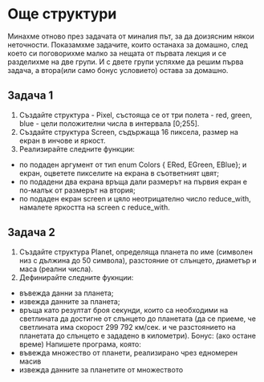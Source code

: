 # Още структури

Минахме отново през задачата от миналия път, за да доизясним някои неточности.
Показамхме задачите, които останаха за домашно, след което си поговорихме малко за нещата от първата лекция и се разделихме на две групи.
И с двете групи успяхме да решим първа задача, а втора(или само бонус условието) остава за домашно.

## Задача 1
1. Създайте структура - Pixel, състояща се от три полета - red, green, blue - цели положителни числа в интервала [0;255].
2. Създайте структура Screen, съдържаща 16 пиксела, размер на екран в инчове и яркост.
3. Реализирайте следните функции:
- по подаден аргумент от тип enum Colors { ERed, EGreen, EBlue}; и екран, оцветете пикселите на екрана в съответният цвят;
- по подадени два екрана връща дали размерът на първия екран е по-малък от размерът на втория;
- по подаден екран screen и цяло неотрицателно число reduce_with, намалете яркостта на screen с reduce_with.

## Задача 2
1. Създайте структура Planet, определяща планета по име (символен низ с дължина до 50 символа), разстояние от слънцето, диаметър и маса (реални числа).
2. Дефинирайте следните фукнции:
- въвежда данни за планета; 
- извежда данните за планета; 
- връща като резултат броя секунди, които са необходими на светлината да достигне от слънцето до планетата (да се приеме, че светлината има скорост 299 792 км/сек. и че разстоянието на планетата до слънцето е зададено в километри). 
Бонус: (ако остане време) Напишете програма, която: 
- въвежда множество от планети, реализирано чрез едномерен масив 
- извежда данните за планетите от множеството
